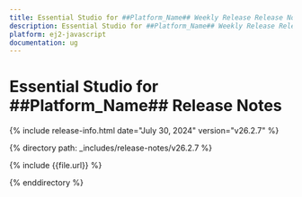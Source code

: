 ```yaml
---
title: Essential Studio for ##Platform_Name## Weekly Release Release Notes  
description: Essential Studio for ##Platform_Name## Weekly Release Release Notes  
platform: ej2-javascript
documentation: ug
---
```


# Essential Studio for ##Platform_Name##  Release Notes  

{% include release-info.html date="July 30, 2024"  version="v26.2.7" %}

{% directory path: _includes/release-notes/v26.2.7 %}

{% include {{file.url}} %}

{% enddirectory %}